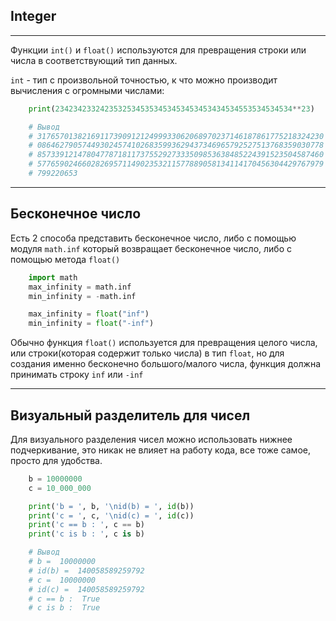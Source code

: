 Integer
---
---

Функции `int()` и `float()` используются для превращения строки или числа 
в соответствующий тип данных.

`int` - тип с произвольной точностью, к что можно производит вычисления с 
огромными числами:

```python
    print(23423423324235325345353453453453453434534553534534534**23)

    # Вывод
    # 3176570138216911739091212499933062068970237146187861775218324230
    # 0864627905744930245741026835993629437346965792527513768359030778
    # 8573391214780477871811737552927333509853638485224391523504587460
    # 5776590246602826957114902353211577889058134114170456304429767979
    # 799220653
```

---

Бесконечное число
---

Есть 2 способа представить бесконечное число, либо с помощью модуля 
`math.inf` который возвращает бесконечное число, либо с помощью 
метода `float()`

```python
    import math
    max_infinity = math.inf
    min_infinity = -math.inf

    max_infinity = float("inf")
    min_infinity = float("-inf")
```

Обычно функция `float()` используется для превращения целого числа, или
строки(которая содержит только числа) в тип `float`, но для создания 
именно бесконечно большого/малого числа, функция должна принимать строку
`inf` или `-inf`

---

Визуальный разделитель для чисел
---

Для визуального разделения чисел можно использовать нижнее подчеркивание, 
это никак не влияет на работу кода, все тоже самое, просто для удобства.

```python
    b = 10000000
    c = 10_000_000

    print('b = ', b, '\nid(b) = ', id(b))
    print('c = ', c, '\nid(c) = ', id(c))
    print('c == b : ', c == b)
    print('c is b : ', c is b)

    # Вывод
    # b =  10000000 
    # id(b) =  140058589259792
    # c =  10000000 
    # id(c) =  140058589259792
    # c == b :  True
    # c is b :  True
```